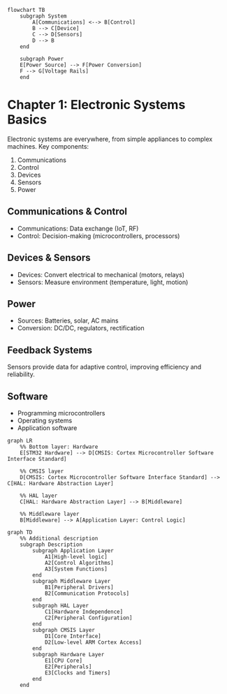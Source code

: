 ```mermaid
flowchart TB
    subgraph System
        A[Communications] <--> B[Control]
        B --> C[Device]
        C --> D[Sensors]
        D --> B
    end
    
    subgraph Power
    E[Power Source] --> F[Power Conversion]
    F --> G[Voltage Rails]
    end
```

# Chapter 1: Electronic Systems Basics

Electronic systems are everywhere, from simple appliances to complex machines. Key components:

1. Communications
2. Control
3. Devices
4. Sensors
5. Power

## Communications & Control

- Communications: Data exchange (IoT, RF)
- Control: Decision-making (microcontrollers, processors)

## Devices & Sensors

- Devices: Convert electrical to mechanical (motors, relays)
- Sensors: Measure environment (temperature, light, motion)

## Power

- Sources: Batteries, solar, AC mains
- Conversion: DC/DC, regulators, rectification

## Feedback Systems

Sensors provide data for adaptive control, improving efficiency and reliability.


## Software

- Programming microcontrollers
- Operating systems
- Application software

```mermaid
graph LR
    %% Bottom layer: Hardware
    E[STM32 Hardware] --> D[CMSIS: Cortex Microcontroller Software Interface Standard]

    %% CMSIS layer
    D[CMSIS: Cortex Microcontroller Software Interface Standard] --> C[HAL: Hardware Abstraction Layer]

    %% HAL layer
    C[HAL: Hardware Abstraction Layer] --> B[Middleware]

    %% Middleware layer
    B[Middleware] --> A[Application Layer: Control Logic]

```


```mermaid
graph TD
    %% Additional description
    subgraph Description
        subgraph Application Layer
            A1[High-level logic]
            A2[Control Algorithms]
            A3[System Functions]
        end
        subgraph Middleware Layer
            B1[Peripheral Drivers]
            B2[Communication Protocols]
        end
        subgraph HAL Layer
            C1[Hardware Independence]
            C2[Peripheral Configuration]
        end
        subgraph CMSIS Layer
            D1[Core Interface]
            D2[Low-level ARM Cortex Access]
        end
        subgraph Hardware Layer
            E1[CPU Core]
            E2[Peripherals]
            E3[Clocks and Timers]
        end
    end
```
